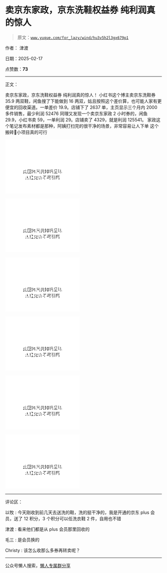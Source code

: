 # 卖京东家政，京东洗鞋权益券 纯利润真的惊人

> 原文：[`www.yuque.com/for_lazy/wind/hu3v5h2l3gx679p1`](https://www.yuque.com/for_lazy/wind/hu3v5h2l3gx679p1)

作者： 津渡

日期：2025-02-17

点赞数：**73**

* * *

正文：

卖京东家政，京东洗鞋权益券 纯利润真的惊人！
小红书这个博主卖京东洗鞋券 35.9 两双鞋，闲鱼搜了下能做到 16 两双，姑且按照这个差价算，也可能人家有更便宜的回收渠道。一单差价 19.9。店铺下了 2637 单，主页显示三个月内 2000 多件销售，最少利润 52476
同理又发现一个卖京东家政 2 小时券的，闲鱼 29.9，小红书卖 59，一单利润 29。店铺卖了 4329，就是利润 125541。
家政这个笔记发布素材都是那种，阿姨打扫完的很干净的场景，非常容易让人下单 这个搬砖🧱小项目真的可行

![](img/c995bd413d0a817467b20d2f1eea6d1d.png "None")

![](img/aad7155e62a06d3334f6fa9d2dc7e807.png "None")

![](img/b4ac6b2a2e01a3a81fd1c23b515ea9f5.png "None")

![](img/5b639a4ca21392671239d12c4ea08f84.png "None")

![](img/9a4a11670dddf07a16e3f98d70315173.png "None")

![](img/d280d7079e18905808e3d52bdce795d6.png "None")

* * *

评论区：

以牧 : 今天刚收到前几天去送洗的鞋，洗的挺干净的，我是开通的京东 plus 会员，送了 12 积分，3 个积分可以任洗衣鞋 2 件，自用也不错

津渡 : 看来他们都是从 plus 会员那里回收的

毛三 : 是会员换的

Christy : 该怎么收那么多券再转卖呢？

* * *

公众号懒人搜索，[懒人专属群分享](https://lazybook.fun/#/blog/group)